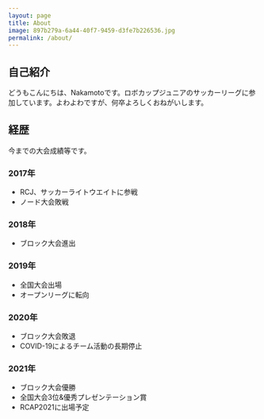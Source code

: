 ```yaml
---
layout: page
title: About
image: 897b279a-6a44-40f7-9459-d3fe7b226536.jpg
permalink: /about/
---
```


## 自己紹介

どうもこんにちは、Nakamotoです。ロボカップジュニアのサッカーリーグに参加しています。よわよわですが、何卒よろしくおねがいします。

## 経歴

今までの大会成績等です。

### 2017年

- RCJ、サッカーライトウエイトに参戦
- ノード大会敗戦

### 2018年

- ブロック大会進出

### 2019年

- 全国大会出場
- オープンリーグに転向

### 2020年

- ブロック大会敗退
- COVID-19によるチーム活動の長期停止

### 2021年

- ブロック大会優勝
- 全国大会3位&優秀プレゼンテーション賞
- RCAP2021に出場予定
